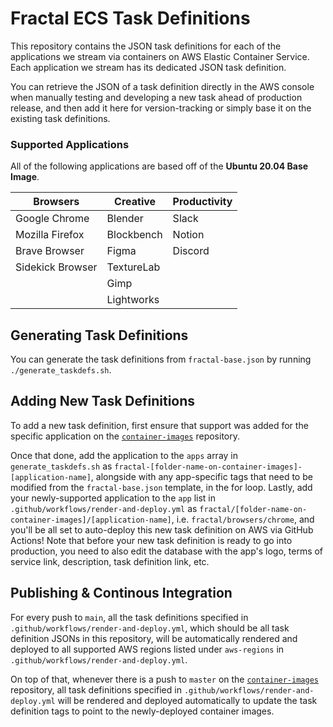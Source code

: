 # Fractal ECS Task Definitions

This repository contains the JSON task definitions for each of the applications we stream via containers on AWS Elastic Container Service. Each application we stream has its dedicated JSON task definition.

You can retrieve the JSON of a task definition directly in the AWS console when manually testing and developing a new task ahead of production release, and then add it here for version-tracking or simply base it on the existing task definitions.

### Supported Applications

All of the following applications are based off of the **Ubuntu 20.04 Base Image**.

| Browsers         | Creative   | Productivity |
| ---------------- | ---------- | ------------ |
| Google Chrome    | Blender    | Slack        |
| Mozilla Firefox  | Blockbench | Notion       |
| Brave Browser    | Figma      | Discord      |
| Sidekick Browser | TextureLab |              |
|                  | Gimp       |              |
|                  | Lightworks |              |

## Generating Task Definitions

You can generate the task definitions from `fractal-base.json` by running `./generate_taskdefs.sh`.

## Adding New Task Definitions

To add a new task definition, first ensure that support was added for the specific application on the [`container-images`](https://github.com/fractal/container-images) repository.

Once that done, add the application to the `apps` array in `generate_taskdefs.sh` as `fractal-[folder-name-on-container-images]-[application-name]`, alongside with any app-specific tags that need to be modified from the `fractal-base.json` template, in the for loop. Lastly, add your newly-supported application to the `app` list in `.github/workflows/render-and-deploy.yml` as `fractal/[folder-name-on-container-images]/[application-name]`, i.e. `fractal/browsers/chrome`, and you'll be all set to auto-deploy this new task definition on AWS via GitHub Actions! Note that before your new task definition is ready to go into production, you need to also edit the database with the app's logo, terms of service link, description, task definition link, etc.

## Publishing & Continous Integration

For every push to `main`, all the task definitions specified in `.github/workflows/render-and-deploy.yml`, which should be all task definition JSONs in this repository, will be automatically rendered and deployed to all supported AWS regions listed under `aws-regions` in `.github/workflows/render-and-deploy.yml`.

On top of that, whenever there is a push to `master` on the [`container-images`](https://github.com/fractal/container-images) repository, all task definitions specified in `.github/workflows/render-and-deploy.yml` will be rendered and deployed automatically to update the task definition tags to point to the newly-deployed container images.
